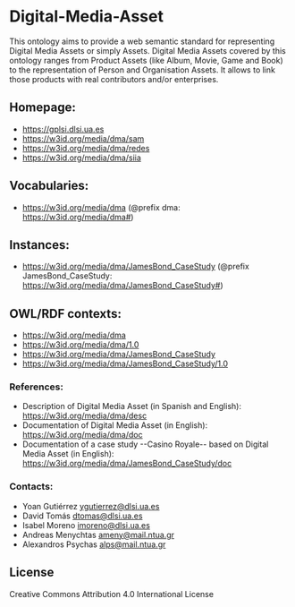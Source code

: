 # Digital-Media-Asset
This ontology aims to provide a web semantic standard for representing Digital Media Assets or simply Assets. Digital Media Assets covered by this ontology ranges from Product Assets (like Album, Movie, Game and Book) to the representation of Person and Organisation Assets. It allows to link those products with real contributors and/or enterprises.

## Homepage:
* https://gplsi.dlsi.ua.es
* https://w3id.org/media/dma/sam
* https://w3id.org/media/dma/redes
* https://w3id.org/media/dma/siia

## Vocabularies:
* https://w3id.org/media/dma (@prefix dma: https://w3id.org/media/dma#)

## Instances: 
* https://w3id.org/media/dma/JamesBond_CaseStudy (@prefix JamesBond_CaseStudy: https://w3id.org/media/dma/JamesBond_CaseStudy#)

## OWL/RDF contexts:
* https://w3id.org/media/dma
* https://w3id.org/media/dma/1.0
* https://w3id.org/media/dma/JamesBond_CaseStudy
* https://w3id.org/media/dma/JamesBond_CaseStudy/1.0

### References:
* Description of Digital Media Asset (in Spanish and English): https://w3id.org/media/dma/desc
* Documentation of Digital Media Asset (in English): https://w3id.org/media/dma/doc
* Documentation of a case study --Casino Royale-- based on Digital Media Asset (in English): https://w3id.org/media/dma/JamesBond_CaseStudy/doc

### Contacts: 
 
* Yoan Gutiérrez <ygutierrez@dlsi.ua.es>
* David Tomás  <dtomas@dlsi.ua.es>
* Isabel Moreno  <imoreno@dlsi.ua.es>
* Andreas Menychtas <ameny@mail.ntua.gr>
* Alexandros Psychas <alps@mail.ntua.gr>

## License
Creative Commons Attribution 4.0 International License
